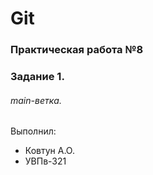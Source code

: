 # Git
### Практическая работа №8
### Задание 1.
###### main-ветка. 
###### <username>

Выполнил:
* Ковтун А.О.
* УВПв-321
